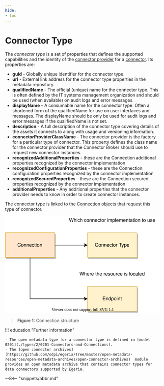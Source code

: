 ```yaml
---
hide:
- toc
---
```


<!-- SPDX-License-Identifier: CC-BY-4.0 -->
<!-- Copyright Contributors to the ODPi Egeria project. -->

# Connector Type

The *connector type* is a set of properties that defines the 
supported capabilities and the identity of the [connector provider](./concepts/connector-provider)
for a [connector](./concepts/connector).  Its properties are:

 - **guid** - Globally unique identifier for the connector type.
 - **url** - External link address for the connector type properties in the metadata repository.  
 - **qualifiedName** - The official (unique) name for the connector type. This is often defined by the IT systems management organization and should be used (when available) on audit logs and error messages.
 - **displayName** - A consumable name for the connector type.   Often a shortened form of the qualifiedName for use on user interfaces and messages.  The displayName should be only be used for audit logs and error messages if the qualifiedName is not set.
 - **description** - A full description of the connector type covering details of the assets it connects to along with usage and versioning information.
 - **connectorProviderClassName** - The connector provider is the factory for a particular type of connector. This property defines the class name for the connector provider that the Connector Broker should use to request new connector instances.
 - **recognizedAdditionalProperties** - these are the Connection additional properties recognized by the connector implementation
 - **recognizedConfigurationProperties** - these are the Connection configuration properties recognized by the connector implementation
 - **recognizedSecuredProperties** - these are the Connection secured properties recognized by the connector implementation
 - **additionalProperties** - Any additional properties that the connector provider needs to know in order to create connector instances.  

The connector type is linked to the [Connection](./concepts/connection) objects that request this type of connector.


![Connection Structure](./concepts/connection.svg)
> **Figure 1:** Connection structure


!!! education "Further information"

    - The open metadata type for a connector type is defined in [model 0201](./types/2/0201-Connectors-and-Connections).
    - The [open connector archives](https://github.com/odpi/egeria/tree/master/open-metadata-resources/open-metadata-archives/open-connector-archives)  module provides an open metadata archive that contains connector types for data connectors supported by Egeria.


--8<-- "snippets/abbr.md"